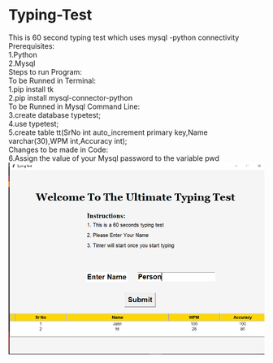 # Typing-Test
This is 60 second typing test which uses mysql -python connectivity
<br>
Prerequisites:
<br>
1.Python
<br>
2.Mysql
<br>
Steps to run Program:
<br>
To be Runned in Terminal:
<br>
1.pip install tk
<br>
2.pip install mysql-connector-python
<br>
To be Runned in Mysql Command Line: 
<br>
3.create database typetest;
<br>
4.use typetest;
<br>
5.create table tt(SrNo int auto_increment primary key,Name varchar(30),WPM int,Accuracy int);
<br>
Changes to be made in Code:
<br>
6.Assign the value of your Mysql password to the variable pwd
<br>
![](Entry-Menu.png)
